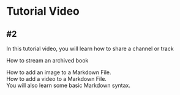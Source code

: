 # Tutorial  Video
## #2

In this tutorial video, you will learn how to share a channel or track

How to stream an archived book

How to add an image to a Markdown File.  
How to add a video to a Markdown File.  
You will also learn some basic Markdown syntax. 